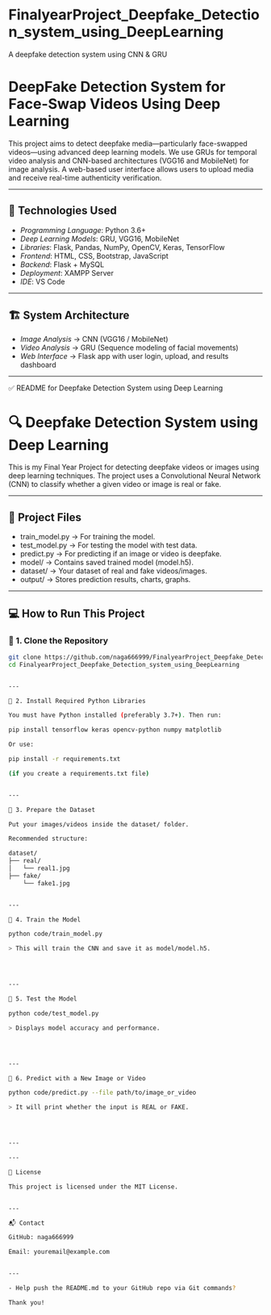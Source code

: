 # FinalyearProject_Deepfake_Detection_system_using_DeepLearning
A deepfake detection system using CNN &amp; GRU


# DeepFake Detection System for Face-Swap Videos Using Deep Learning

This project aims to detect deepfake media—particularly face-swapped videos—using advanced deep learning models. We use GRUs for temporal video analysis and CNN-based architectures (VGG16 and MobileNet) for image analysis. A web-based user interface allows users to upload media and receive real-time authenticity verification.

---

## 🧠 Technologies Used

- *Programming Language*: Python 3.6+
- *Deep Learning Models*: GRU, VGG16, MobileNet
- *Libraries*: Flask, Pandas, NumPy, OpenCV, Keras, TensorFlow
- *Frontend*: HTML, CSS, Bootstrap, JavaScript
- *Backend*: Flask + MySQL
- *Deployment*: XAMPP Server
- *IDE*: VS Code

---

## 🏗 System Architecture

- *Image Analysis* → CNN (VGG16 / MobileNet)
- *Video Analysis* → GRU (Sequence modeling of facial movements)
- *Web Interface* → Flask app with user login, upload, and results dashboard

---

✅ README for Deepfake Detection System using Deep Learning

# 🔍 Deepfake Detection System using Deep Learning

This is my Final Year Project for detecting deepfake videos or images using deep learning techniques. The project uses a Convolutional Neural Network (CNN) to classify whether a given video or image is real or fake.

---

## 📁 Project Files

- train_model.py → For training the model.
- test_model.py → For testing the model with test data.
- predict.py → For predicting if an image or video is deepfake.
- model/ → Contains saved trained model (model.h5).
- dataset/ → Your dataset of real and fake videos/images.
- output/ → Stores prediction results, charts, graphs.

---

## 💻 How to Run This Project

### 🔹 1. Clone the Repository

```bash
git clone https://github.com/naga666999/FinalyearProject_Deepfake_Detection_system_using_DeepLearning.git
cd FinalyearProject_Deepfake_Detection_system_using_DeepLearning


---

🔹 2. Install Required Python Libraries

You must have Python installed (preferably 3.7+). Then run:

pip install tensorflow keras opencv-python numpy matplotlib

Or use:

pip install -r requirements.txt

(if you create a requirements.txt file)


---

🔹 3. Prepare the Dataset

Put your images/videos inside the dataset/ folder.

Recommended structure:

dataset/
├── real/
│   └── real1.jpg
├── fake/
    └── fake1.jpg


---

🔹 4. Train the Model

python code/train_model.py

> This will train the CNN and save it as model/model.h5.




---

🔹 5. Test the Model

python code/test_model.py

> Displays model accuracy and performance.




---

🔹 6. Predict with a New Image or Video

python code/predict.py --file path/to/image_or_video

> It will print whether the input is REAL or FAKE.




---

---

📃 License

This project is licensed under the MIT License.


---

📬 Contact

GitHub: naga666999

Email: youremail@example.com


---

- Help push the README.md to your GitHub repo via Git commands?

Thank you!
